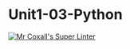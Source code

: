 # Unit1-03-Python
[![Mr Coxall's Super Linter](https://github.com/ICS3U-C-Programming-AnastasiaFP/Unit1-03-Python/workflows/Mr%20Coxall's%20Super%20Linter/badge.svg)](https://github.com/ICS3U-C-Programming-AnastasiaFP/Unit1-03-Python/actions/)

